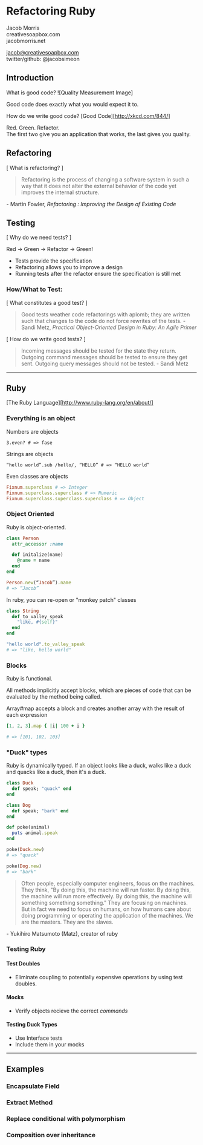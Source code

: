 # Refactoring Ruby
Jacob Morris  
creativesoapbox.com  
jacobmorris.net  

jacob@creativesoapbox.com  
twitter/github: @jacobsimeon

## Introduction

What is good code?
![Quality Measurement Image]

Good code does exactly what you would expect it to.

How do we write good code?
[Good Code][http://xkcd.com/844/]

Red. Green. Refactor.  
The first two give you an application that works, the last gives you quality.

## Refactoring

[ What is refactoring? ]

> Refactoring is the process of changing a software system in such a way that it does not
> alter the external behavior of the code yet improves the internal structure.

  \- Martin Fowler, *Refactoring : Improving the Design of Existing Code*

## Testing

[ Why do we need tests? ]

Red -> Green -> Refactor -> Green!

- Tests provide the specification
- Refactoring allows you to improve a design
- Running tests after the refactor ensure the specification is still met

### How/What to Test:

[ What constitutes a good test? ]

> Good tests weather code refactorings with aplomb; they are written such that changes
> to the code do not force rewrites of the tests.
  \- Sandi Metz, *Practical Object-Oriented Design in Ruby: An Agile Primer*

[ How do we write good tests? ]

> Incoming messages should be tested for the state they return. Outgoing command
> messages should be tested to ensure they get sent. Outgoing query messages should
> not be tested.
  \- Sandi Metz

--------

## Ruby

[The Ruby Language][http://www.ruby-lang.org/en/about/]

### Everything is an object

Numbers are objects

```
3.even? # => fase
```

Strings are objects

```
“hello world”.sub /hello/, “HELLO” # => “HELLO world”
```

Even classes are objects

``` ruby
Fixnum.superclass # => Integer
Fixnum.superclass.superclass # => Numeric
Fixnum.superclass.superclass.superclass # => Object
```

### Object Oriented

Ruby is object-oriented.

``` ruby
class Person
  attr_accessor :name

  def initalize(name)
    @name = name
  end
end

Person.new(“Jacob”).name
# => “Jacob”
```

In ruby, you can re-open or "monkey patch" classes

``` ruby
class String
  def to_valley_speak
    "like, #{self}"
  end
end

"hello world".to_valley_speak
# => "like, hello world"
```

### Blocks

Ruby is functional.

All methods implicitly accept blocks, which are pieces of code that can be
evaluated by the method being called.

Array#map accepts a block and creates another array with the result of each
expression

``` ruby
[1, 2, 3].map { |i| 100 + i }

# => [101, 102, 103]
```

### "Duck" types

Ruby is dynamically typed.
If an object looks like a duck, walks like a duck and quacks like a duck, then
it's a duck.

``` ruby
class Duck
  def speak; "quack" end
end

class Dog
  def speak; "bark" end
end

def poke(animal)
  puts animal.speak
end

poke(Duck.new)
# => "quack"

poke(Dog.new)
# => "bark"

```

> Often people, especially computer engineers, focus on the machines. They think,
> "By doing this, the machine will run faster. By doing this, the machine will
> run more effectively. By doing this, the machine will something something
> something." They are focusing on machines. But in fact we need to focus on
> humans, on how humans care about doing programming or operating the
> application of the machines. We are the masters. They are the slaves.

\- Yukihiro Matsumoto (Matz), creator of ruby

### Testing Ruby

#### Test Doubles
 - Eliminate coupling to potentially expensive
 operations by using test doubles.

#### Mocks
 - Verify objects recieve the correct *commands*

#### Testing Duck Types
 - Use Interface tests
 - Include them in your mocks

--------

## Examples

### Encapsulate Field

### Extract Method

### Replace conditional with polymorphism

### Composition over inheritance

